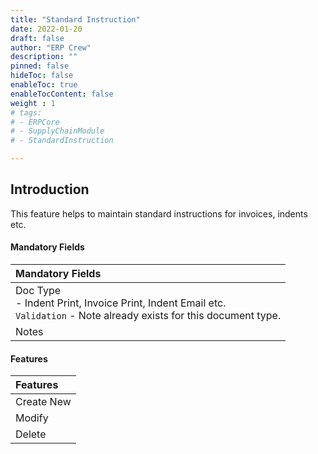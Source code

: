 ```yaml
---
title: "Standard Instruction"
date: 2022-01-20
draft: false
author: "ERP Crew"
description: ""
pinned: false
hideToc: false
enableToc: true
enableTocContent: false
weight : 1
# tags: 
# - ERPCore 
# - SupplyChainModule
# - StandardInstruction

---
```


## Introduction 

This feature helps to maintain standard instructions for invoices, indents etc.

#### Mandatory Fields

|Mandatory Fields|  
  |:------|
  | Doc Type <br> - Indent Print, Invoice Print, Indent Email etc. <br> `Validation` - Note already exists for this document type.
  | Notes

#### Features

|Features| 
  |:------|
  | Create New 
  | Modify
  | Delete

